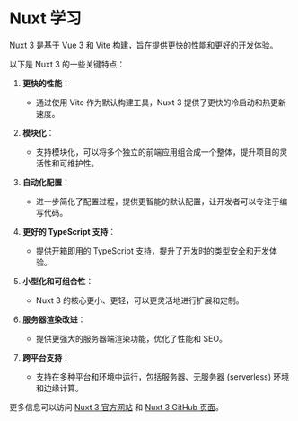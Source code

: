 # Nuxt 学习

[Nuxt 3](https://nuxt.com/docs/getting-started) 是基于 [Vue 3](https://cn.vuejs.org/guide/introduction.html) 和 [Vite](https://vitejs.dev/) 构建，旨在提供更快的性能和更好的开发体验。

以下是 Nuxt 3 的一些关键特点：

1. **更快的性能**：
   - 通过使用 Vite 作为默认构建工具，Nuxt 3 提供了更快的冷启动和热更新速度。
   
2. **模块化**：
   - 支持模块化，可以将多个独立的前端应用组合成一个整体，提升项目的灵活性和可维护性。

3. **自动化配置**：
   - 进一步简化了配置过程，提供更智能的默认配置，让开发者可以专注于编写代码。

4. **更好的 TypeScript 支持**：
   - 提供开箱即用的 TypeScript 支持，提升了开发时的类型安全和开发体验。

5. **小型化和可组合性**：
   - Nuxt 3 的核心更小、更轻，可以更灵活地进行扩展和定制。

6. **服务器渲染改进**：
   - 提供更强大的服务器端渲染功能，优化了性能和 SEO。

7. **跨平台支持**：
   - 支持在多种平台和环境中运行，包括服务器、无服务器 (serverless) 环境和边缘计算。

更多信息可以访问 [Nuxt 3 官方网站](https://nuxt.com) 和 [Nuxt 3 GitHub 页面](https://github.com/nuxt/nuxt.js)。
